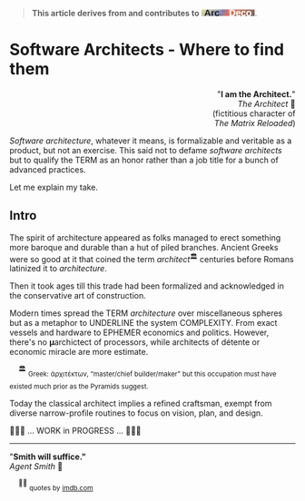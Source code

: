 > **This article derives from and contributes to** [![Arc Deco](../../../../_rsc/_img/ArcDeco/ArcDeco-bar-12px.jpg)](../../../../software/ArcDeco/).

# Software Architects - Where to find them

<p dir=rtl>"<b>.I am the Architect</b>"<br />🎦&nbsp;<i>The Architect</i><br/>fictitious character of)<br/>(<i>The Matrix Reloaded</i></p>

*Software architecture*, whatever it means, is formalizable and veritable as a product, but not an exercise. This said not to defame _software architects_ but to qualify the TERM as an honor rather than a job title for a bunch of advanced practices.

Let me explain my take.

## Intro

The spirit of architecture appeared as folks managed to erect something more baroque and durable than a hut of piled branches. Ancient Greeks were so good at it that coined the term _architect_<sup>🏛️</sup> centuries before Romans latinized it to *architecture*. 

Then it took ages till this trade had been formalized and acknowledged in the conservative art of construction.

Modern times spread the TERM *architecture* over miscellaneous spheres but as a metaphor to UNDERLINE the system COMPLEXITY. From exact vessels and hardware  to EPHEMER economics and politics. However, there's no **μ**archictect of processors, while architects of détente or economic miracle are more estimate.

&nbsp;&nbsp;&nbsp;&nbsp;<sup>🏛️</sup> <sub>Greek: ἀρχιτέκτων, “master/chief builder/maker" but this occupation must have existed much prior as the Pyramids suggest.</sub>

Today the classical architect implies a refined craftsman, exempt from diverse narrow-profile routines to focus on vision, plan, and design.

🚧🚧🚧 ... WORK in PROGRESS ... 🚧🚧🚧

---

"**Smith will suffice."**\
_Agent Smith_ 🔨

&nbsp;&nbsp;&nbsp;&nbsp;<sup>🎦🔨</sup> <sub>quotes by [imdb.com](https://www.imdb.com/title/tt0234215/quotes/?ref_=tt_trv_qu)</sub>

